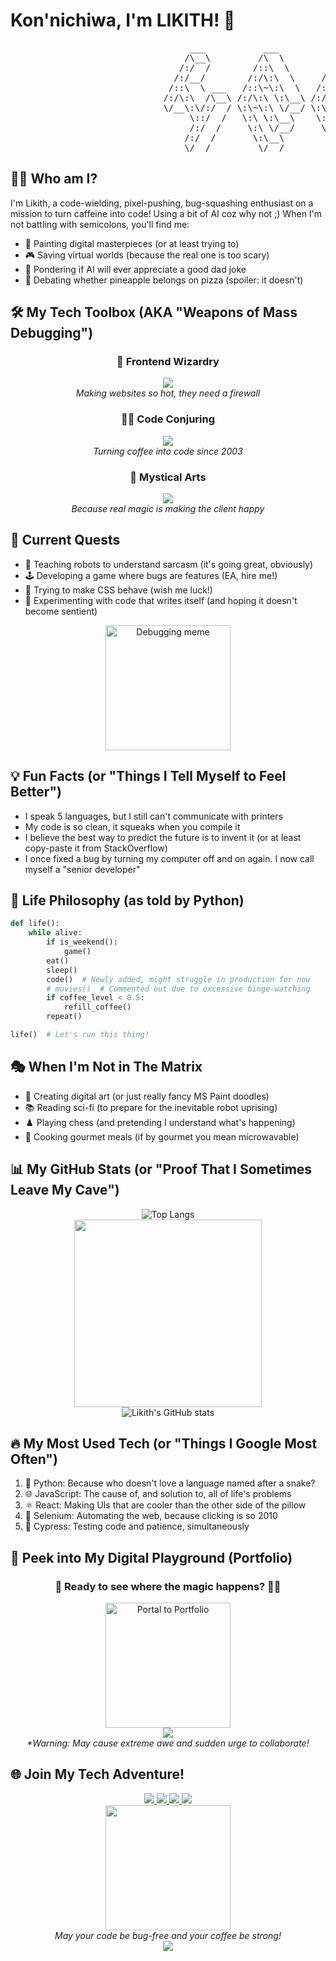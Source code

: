 # Kon'nichiwa, I'm LIKITH! 🚀

<pre>
                                  ___           ___           ___       ___       ___     
                                 /\__\         /\  \         /\__\     /\__\     /\  \    
                                /:/  /        /::\  \       /:/  /    /:/  /    /::\  \   
                               /:/__/        /:/\:\  \     /:/  /    /:/  /    /:/\:\  \  
                              /::\  \ ___   /::\~\:\  \   /:/  /    /:/  /    /:/  \:\  \ 
                             /:/\:\  /\__\ /:/\:\ \:\__\ /:/__/    /:/__/    /:/__/ \:\__\
                             \/__\:\/:/  / \:\~\:\ \/__/ \:\  \    \:\  \    \:\  \ /:/  /
                                  \::/  /   \:\ \:\__\    \:\  \    \:\  \    \:\  /:/  / 
                                  /:/  /     \:\ \/__/     \:\  \    \:\  \    \:\/:/  /  
                                 /:/  /       \:\__\        \:\__\    \:\__\    \::/  /   
                                 \/__/         \/__/         \/__/     \/__/     \/__/    
</pre>



## 👨‍💻 Who am I?

I'm Likith, a code-wielding, pixel-pushing, bug-squashing enthusiast on a mission to turn caffeine into code! Using a bit of AI coz why not ;) When I'm not battling with semicolons, you'll find me:

- 🎨 Painting digital masterpieces (or at least trying to)
- 🎮 Saving virtual worlds (because the real one is too scary)
- 🧠 Pondering if AI will ever appreciate a good dad joke
- 🍕 Debating whether pineapple belongs on pizza (spoiler: it doesn't)

## 🛠️ My Tech Toolbox (AKA "Weapons of Mass Debugging")

<div align="center">

### 🐥 Frontend Wizardry
<img src="https://skillicons.dev/icons?i=html,css,js,react" />
<br>
<i>Making websites so hot, they need a firewall</i>

### 🧙‍♂️ Code Conjuring
<img src="https://skillicons.dev/icons?i=c,js,python" />
<br>
<i>Turning coffee into code since 2003</i>

### 🔮 Mystical Arts
<img src="https://skillicons.dev/icons?i=blender,unreal,figma,selenium,cypress" />
<br>
<i>Because real magic is making the client happy</i>

</div>

## 🚀 Current Quests

- 🤖 Teaching robots to understand sarcasm (it's going great, obviously)
- 🕹️ Developing a game where bugs are features (EA, hire me!)
- 🌈 Trying to make CSS behave (wish me luck!)
- 🧪 Experimenting with code that writes itself (and hoping it doesn't become sentient)


<div align="center">
  <img src="https://media1.giphy.com/media/v1.Y2lkPTc5MGI3NjExa2psZ3lnaDA1cXk0b2J4aWhiamt4c2NtZXZwY3BkdWR0ZWRqMWkyYiZlcD12MV9pbnRlcm5hbF9naWZfYnlfaWQmY3Q9Zw/0lGd2OXXHe4tFhb7Wh/giphy.webp" width="200" alt="Debugging meme" />
</div>


## 💡 Fun Facts (or "Things I Tell Myself to Feel Better")

- I speak 5 languages, but I still can't communicate with printers
- My code is so clean, it squeaks when you compile it
- I believe the best way to predict the future is to invent it (or at least copy-paste it from StackOverflow)
- I once fixed a bug by turning my computer off and on again. I now call myself a "senior developer"

## 🌟 Life Philosophy (as told by Python)

```python
def life():
    while alive:
        if is_weekend():
            game()
        eat()
        sleep()
        code()  # Newly added, might struggle in production for now
        # movies()  # Commented out due to excessive binge-watching
        if coffee_level < 0.5:
            refill_coffee()
        repeat()

life()  # Let's run this thing!
```

## 🎭 When I'm Not in The Matrix

- 🎨 Creating digital art (or just really fancy MS Paint doodles)
- 📚 Reading sci-fi (to prepare for the inevitable robot uprising)
- ♟️ Playing chess (and pretending I understand what's happening)
- 🍳 Cooking gourmet meals (if by gourmet you mean microwavable)

## 📊 My GitHub Stats (or "Proof That I Sometimes Leave My Cave")

<div align="center">
  <img src="https://github-readme-stats.vercel.app/api/top-langs/?username=likith18&layout=compact&theme=radical" alt="Top Langs" /></br>
  <div align="center">
  <img src="https://media.giphy.com/media/13HgwGsXF0aiGY/giphy.gif" width="300" />
</div>
  <img src="https://github-readme-stats.vercel.app/api?username=likith18&show_icons=true&theme=radical" alt="Likith's GitHub stats" />
  
</div>

## 🔥 My Most Used Tech (or "Things I Google Most Often")

1. 🐍 Python: Because who doesn't love a language named after a snake?
2. 🌐 JavaScript: The cause of, and solution to, all of life's problems
3. ⚛️ React: Making UIs that are cooler than the other side of the pillow
4. 🤖 Selenium: Automating the web, because clicking is so 2010
5. 🧪 Cypress: Testing code and patience, simultaneously

## 🎨 Peek into My Digital Playground (Portfolio)

<div align="center">
  <h3>🚀 Ready to see where the magic happens? 🎩✨</h3>
  <a href="https://likith18.github.io/xOtic/" target="_blank">
    <img src="https://media.giphy.com/media/3o7TKUM3IgJBX2as9O/giphy.gif" width="200" alt="Portal to Portfolio" />
  </a>
  <br>
  <a href="https://likith18.github.io/xOtic/" target="_blank">
    <img src="https://img.shields.io/badge/🌟_Explore_My_xOtic_Portfolio_🌟-Click_to_Enter_the_Matrix-ff69b4?style=for-the-badge&logo=github&logoColor=white" />
  </a>
</div>

<div align="center">
  <i>*Warning: May cause extreme awe and sudden urge to collaborate!</i>
</div>

## 🌐 Join My Tech Adventure!

<div align="center">
  <a href="https://github.com/likith18">
    <img src="https://img.shields.io/badge/GitHub-Follow%20the%20white%20rabbit-181717?style=for-the-badge&logo=github" />
  </a>
  <a href="https://www.linkedin.com/in/likith-amarendra/">
    <img src="https://img.shields.io/badge/LinkedIn-Let's%20connect%20in%20the%20real%20world-0077B5?style=for-the-badge&logo=linkedin" />
  </a>
  <a href="mailto:liki18082003th@gmail.com">
    <img src="https://img.shields.io/badge/Email-Send%20a%20digital%20pigeon-D14836?style=for-the-badge&logo=gmail" />
  </a>
  <a href="https://www.instagram.com/likith_amarendra/">
    <img src="https://img.shields.io/badge/Instagram-Follow%20my%20pixel%20perfect%20life-E4405F?style=for-the-badge&logo=instagram" />
  </a>
</div>

<div align="center">
  <img src="https://media.giphy.com/media/3oKIPnAiaMCws8nOsE/giphy.gif" width="200" />
  <br>
  <i>May your code be bug-free and your coffee be strong!</i>
</div>

<div align="center">
  <img src="https://komarev.com/ghpvc/?username=likith18&style=flat-square&color=blue" alt=""/>
</div>
